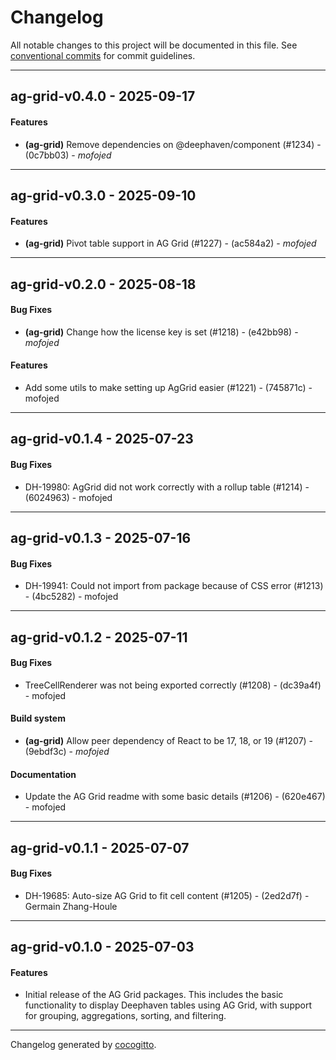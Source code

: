 # Changelog
All notable changes to this project will be documented in this file. See [conventional commits](https://www.conventionalcommits.org/) for commit guidelines.

- - -
## ag-grid-v0.4.0 - 2025-09-17
#### Features
- **(ag-grid)** Remove dependencies on @deephaven/component (#1234) - (0c7bb03) - *mofojed*

- - -

## ag-grid-v0.3.0 - 2025-09-10
#### Features
- **(ag-grid)** Pivot table support in AG Grid (#1227) - (ac584a2) - *mofojed*

- - -

## ag-grid-v0.2.0 - 2025-08-18
#### Bug Fixes
- **(ag-grid)** Change how the license key is set (#1218) - (e42bb98) - *mofojed*
#### Features
- Add some utils to make setting up AgGrid easier (#1221) - (745871c) - mofojed

- - -

## ag-grid-v0.1.4 - 2025-07-23
#### Bug Fixes
- DH-19980: AgGrid did not work correctly with a rollup table (#1214) - (6024963) - mofojed

- - -

## ag-grid-v0.1.3 - 2025-07-16
#### Bug Fixes
- DH-19941: Could not import from package because of CSS error (#1213) - (4bc5282) - mofojed

- - -

## ag-grid-v0.1.2 - 2025-07-11
#### Bug Fixes
- TreeCellRenderer was not being exported correctly (#1208) - (dc39a4f) - mofojed
#### Build system
- **(ag-grid)** Allow peer dependency of React to be 17, 18, or 19 (#1207) - (9ebdf3c) - *mofojed*
#### Documentation
- Update the AG Grid readme with some basic details (#1206) - (620e467) - mofojed

- - -

## ag-grid-v0.1.1 - 2025-07-07
#### Bug Fixes
- DH-19685: Auto-size AG Grid to fit cell content (#1205) - (2ed2d7f) - Germain Zhang-Houle

- - -

## ag-grid-v0.1.0 - 2025-07-03
#### Features

- Initial release of the AG Grid packages. This includes the basic functionality to display Deephaven tables using AG Grid, with support for grouping, aggregations, sorting, and filtering.

- - -

Changelog generated by [cocogitto](https://github.com/cocogitto/cocogitto).
